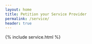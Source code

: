 ```yaml
---
layout: home
title: Petition your Service Provider
permalink: /service/
header: true
---
```


{% include service.html %}
